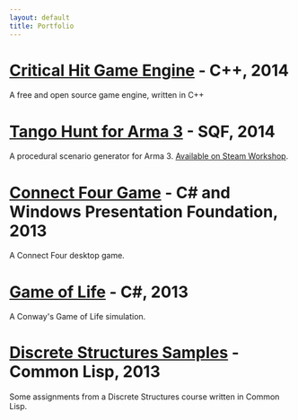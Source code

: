 ```yaml
---
layout: default
title: Portfolio
---
```

[Critical Hit Game Engine](https://github.com/Critical-Hit/engine) - C++, 2014
=
A free and open source game engine, written in C++

[Tango Hunt for Arma 3](https://github.com/dharmab/a3tangohunt) - SQF, 2014
=
A procedural scenario generator for Arma 3. [Available on Steam Workshop](http://steamcommunity.com/sharedfiles/filedetails/?id=332544964).

[Connect Four Game](https://github.com/dharmab/Connect-Four) - C# and Windows Presentation Foundation, 2013
=
A Connect Four desktop game.

[Game of Life](https://github.com/dharmab/Game-of-Life) - C#, 2013
=
A Conway's Game of Life simulation.

[Discrete Structures Samples](https://github.com/dharmab/Lisp-Samples) - Common Lisp, 2013
=
Some assignments from a Discrete Structures course written in Common Lisp.
